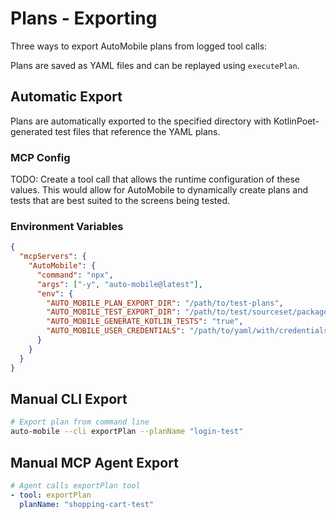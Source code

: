 # Plans - Exporting

Three ways to export AutoMobile plans from logged tool calls:

Plans are saved as YAML files and can be replayed using `executePlan`.

## Automatic Export

Plans are automatically exported to the specified directory with KotlinPoet-generated test files that reference the YAML
plans.

### MCP Config

TODO: Create a tool call that allows the runtime configuration of these values. This would allow 
for AutoMobile to dynamically create plans and tests that are best suited to the screens being tested.

### Environment Variables

```json
{
  "mcpServers": {
    "AutoMobile": {
      "command": "npx",
      "args": ["-y", "auto-mobile@latest"],
      "env": {
        "AUTO_MOBILE_PLAN_EXPORT_DIR": "/path/to/test-plans",
        "AUTO_MOBILE_TEST_EXPORT_DIR": "/path/to/test/sourceset/package/",
        "AUTO_MOBILE_GENERATE_KOTLIN_TESTS": "true",
        "AUTO_MOBILE_USER_CREDENTIALS": "/path/to/yaml/with/credentials"
      }
    }
  }
}
```

## Manual CLI Export

```bash
# Export plan from command line
auto-mobile --cli exportPlan --planName "login-test"
```

## Manual MCP Agent Export

```yaml
# Agent calls exportPlan tool
- tool: exportPlan
  planName: "shopping-cart-test"
```
